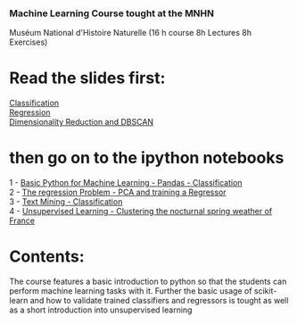 ### Machine Learning Course tought at the MNHN
Muséum National d'Histoire Naturelle (16 h course 8h Lectures 8h Exercises)

# Read the slides first:
[Classification](https://github.com/haschka/mnhn-machine-learning-course/blob/master/Classification.pdf)<br>
[Regression](https://github.com/haschka/mnhn-machine-learning-course/blob/master/Regression.pdf)<br>
[Dimensionality Reduction and DBSCAN](https://github.com/haschka/mnhn-machine-learning-course/blob/master/Dimensionality%20Reduction%20and%20DBSCAN.pdf)


# then go on to the ipython notebooks
1 - [Basic Python for Machine Learning - Pandas - Classification](https://github.com/haschka/mnhn-machine-learning-course/blob/master/Basic%20Python%20for%20Machine%20Learning%20-%20Pandas%20-%20Classification.ipynb)<br>
2 - [The regression Problem - PCA and training a Regressor](https://github.com/haschka/mnhn-machine-learning-course/blob/master/The%20regression%20Problem%20-%20PCA%20and%20training%20a%20Regressor.ipynb)<br>
3 - [Text Mining - Classification](https://github.com/haschka/mnhn-machine-learning-course/blob/master/Text%20Mining%20With%20Tweets%20and%20PCA.ipynb)<br>
4 - [Unsupervised Learning - Clustering the nocturnal spring weather of France](https://github.com/haschka/mnhn-machine-learning-course/blob/master/Unsupervised%20Learning%20-%20Clustering%20the%20nocturnal%20spring%20weather%20of%20France.ipynb)

# Contents: 
The course features a basic introduction to python so that the students
can perform machine learning tasks with it. 
Further the basic usage of scikit-learn and how to validate
trained classifiers and regressors is tought as well as a short introduction 
into unsupervised learning

